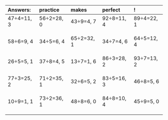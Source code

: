 | Answers: | practice | makes | perfect | ! |
| :--- | :--- | :--- | :--- | :--- |
| 47÷4=11, 3 | 56÷2=28, 0 | 43÷9=4, 7 | 92÷8=11, 4 | 89÷4=22, 1 | 
|   |   |   |   |   | 
|   |   |   |   |   | 
|   |   |   |   |   | 
| 58÷6=9, 4 | 34÷5=6, 4 | 65÷2=32, 1 | 34÷7=4, 6 | 64÷5=12, 4 | 
|   |   |   |   |   | 
|   |   |   |   |   | 
|   |   |   |   |   | 
| 26÷5=5, 1 | 37÷8=4, 5 | 13÷7=1, 6 | 86÷3=28, 2 | 93÷7=13, 2 | 
|   |   |   |   |   | 
|   |   |   |   |   | 
|   |   |   |   |   | 
| 77÷3=25, 2 | 71÷2=35, 1 | 32÷6=5, 2 | 83÷5=16, 3 | 46÷8=5, 6 | 
|   |   |   |   |   | 
|   |   |   |   |   | 
|   |   |   |   |   | 
| 10÷9=1, 1 | 73÷2=36, 1 | 48÷8=6, 0 | 84÷8=10, 4 | 45÷9=5, 0 | 
|   |   |   |   |   | 
|   |   |   |   |   | 
|   |   |   |   |   | 
